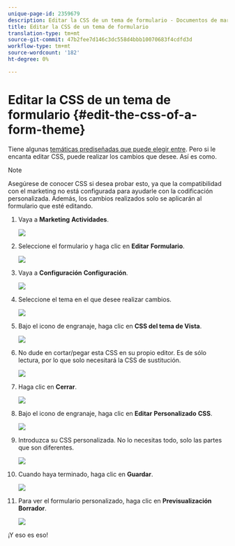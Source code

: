 ```yaml
---
unique-page-id: 2359679
description: Editar la CSS de un tema de formulario - Documentos de marketing - Documentación del producto
title: Editar la CSS de un tema de formulario
translation-type: tm+mt
source-git-commit: 47b2fee7d146c3dc558d4bbb10070683f4cdfd3d
workflow-type: tm+mt
source-wordcount: '182'
ht-degree: 0%

---
```



# Editar la CSS de un tema de formulario {#edit-the-css-of-a-form-theme}

Tiene algunas [temáticas prediseñadas que puede elegir entre](../../../../product-docs/demand-generation/forms/creating-a-form/select-a-form-theme.md). Pero si le encanta editar CSS, puede realizar los cambios que desee. Así es como.

>[!NOTE]
>
>Asegúrese de conocer CSS si desea probar esto, ya que la compatibilidad con el marketing no está configurada para ayudarle con la codificación personalizada. Además, los cambios realizados solo se aplicarán al formulario que esté editando.

1. Vaya a **Marketing** **Actividades**.

   ![](assets/login-marketing-activities-5.png)

1. Seleccione el formulario y haga clic en **Editar** **Formulario**.

   ![](assets/image2014-9-15-14-3a37-3a7.png)

1. Vaya a **Configuración** **Configuración**.

   ![](assets/image2014-9-15-14-3a37-3a42.png)

1. Seleccione el tema en el que desee realizar cambios.

   ![](assets/image2014-9-15-14-3a37-3a54.png)

1. Bajo el icono de engranaje, haga clic en **CSS del tema de Vista**.

   ![](assets/image2014-9-15-14-3a38-3a18.png)

1. No dude en cortar/pegar esta CSS en su propio editor. Es de sólo lectura, por lo que solo necesitará la CSS de sustitución.

   ![](assets/image2014-9-15-14-3a38-3a29.png)

1. Haga clic en **Cerrar**.

   ![](assets/image2014-9-15-14-3a38-3a46.png)

1. Bajo el icono de engranaje, haga clic en **Editar** **Personalizado** **CSS**.

   ![](assets/image2014-9-15-14-3a39-3a5.png)

1. Introduzca su CSS personalizada. No lo necesitas todo, solo las partes que son diferentes.

   ![](assets/image2014-9-15-14-3a39-3a21.png)

1. Cuando haya terminado, haga clic en **Guardar**.

   ![](assets/image2014-9-15-14-3a39-3a30.png)

1. Para ver el formulario personalizado, haga clic en **Previsualización** **Borrador**.

   ![](assets/image2014-9-15-14-3a39-3a50.png)

¡Y eso es eso!
